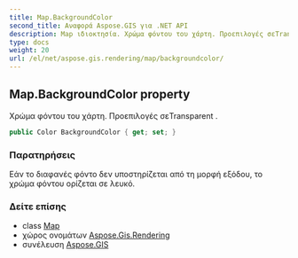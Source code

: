 ```yaml
---
title: Map.BackgroundColor
second_title: Αναφορά Aspose.GIS για .NET API
description: Map ιδιοκτησία. Χρώμα φόντου του χάρτη. Προεπιλογές σεTransparent .
type: docs
weight: 20
url: /el/net/aspose.gis.rendering/map/backgroundcolor/
---
```

## Map.BackgroundColor property

Χρώμα φόντου του χάρτη. Προεπιλογές σεTransparent .

```csharp
public Color BackgroundColor { get; set; }
```

### Παρατηρήσεις

Εάν το διαφανές φόντο δεν υποστηρίζεται από τη μορφή εξόδου, το χρώμα φόντου ορίζεται σε λευκό.

### Δείτε επίσης

* class [Map](../)
* χώρος ονομάτων [Aspose.Gis.Rendering](../../map/)
* συνέλευση [Aspose.GIS](../../../)


